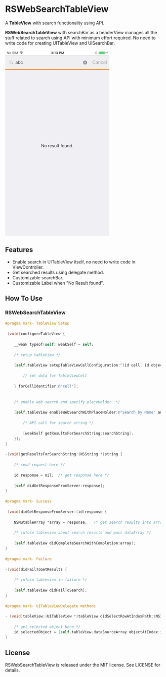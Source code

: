 # RSWebSearchTableView

A **TableView** with search functionality using API.

**RSWebSearchTableView** with searchBar as a headerView manages all the stuff related to search using API with minimum effort required. No need to write code for creating UITableView and UISearchBar.


![Alt text](/Images/image1.png?raw=true "Alert 1")


## Features

- Enable search in UITableView itself, no need to write code in ViewController.
- Get searched results using delegate method.
- Customizable searchBar.
- Customizable Label when "No Result found".


## How To Use

### RSWebSearchTableView

```objective-c
#pragma mark- TableView Setup

-(void)configureTableView {

    __weak typeof(self) weakSelf = self;

    /* setup tableView */

    [self.tableView setupTableViewCellConfiguration:^(id cell, id object, NSIndexPath *indexPath) {
        
        // set data for TableViewCell

    } forCellIdentifier:@"cell"];


    /* enable web search and specify placeHolder  */

    [self.tableView enableWebSearchWithPlaceHolder:@"Search by Name" andActionHandler:^(NSString *searchString) {

        /* API call for search string */

        [weakSelf getResultsForSearchString:searchString];
    }];
}

-(void)getResultsForSearchString:(NSString *)string {

    /* send request here */

    id response = nil;  /* get response here */

    [self didGetResponseFromServer:response];
}

#pragma mark- Success

-(void)didGetResponseFromServer:(id)response {

    NSMutableArray *array = response;   /* get search results into array */

    /* inform tableview about search results and pass dataArray */

    [self.tableView didCompleteSearchWithCompletion:array];
}

#pragma mark- Failure

-(void)didFailToGetResults {

    /* inform tableview in failure */

    [self.tableView didFailToSearch];
}

#pragma mark- UITableViewDelegate methods

- (void)tableView:(UITableView *)tableView didSelectRowAtIndexPath:(NSIndexPath *)indexPath {

    /* get selected object here */
    id selectedObject = [self.tableView.dataSourceArray objectAtIndex:indexPath.row];
}

```

## License

RSWebSearchTableView is released under the MIT license. See LICENSE for details.
